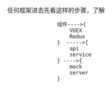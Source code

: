 任何框架进去先看这样的步骤，了解

                    组件---->{
                        VUEX 
                        Redux
                    }  ----->{
                        api
                        service
                    } ---->{
                        mock
                        server
                    }